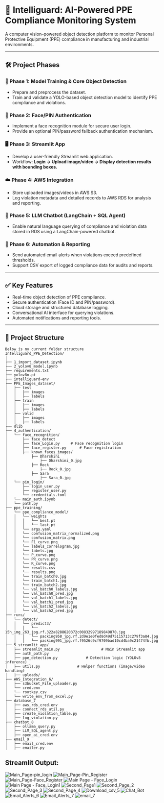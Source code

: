# 🚀 Intelliguard: AI-Powered PPE Compliance Monitoring System

A computer vision–powered object detection platform to monitor Personal Protective Equipment (PPE) compliance in manufacturing and industrial environments.

---

## 🛠️ Project Phases

### 🔬 Phase 1: Model Training & Core Object Detection
- Prepare and preprocess the dataset.
- Train and validate a YOLO-based object detection model to identify PPE compliance and violations.

### 🔐 Phase 2: Face/PIN Authentication
- Implement a face recognition module for secure user login.
- Provide an optional PIN/password fallback authentication mechanism.

### 🖥️ Phase 3: Streamlit App
- Develop a user-friendly Streamlit web application.
- Workflow: **Login → Upload image/video → Display detection results with bounding boxes.**

### ☁️ Phase 4: AWS Integration
- Store uploaded images/videos in AWS S3.
- Log violation metadata and detailed records to AWS RDS for analysis and reporting.

### 🤖 Phase 5: LLM Chatbot (LangChain + SQL Agent)
- Enable natural language querying of compliance and violation data stored in RDS using a LangChain-powered chatbot.

### 📧 Phase 6: Automation & Reporting
- Send automated email alerts when violations exceed predefined thresholds.
- Support CSV export of logged compliance data for audits and reports.

---

## ✅ Key Features
- Real-time object detection of PPE compliance.
- Secure authentication (Face ID and PIN/password).
- Cloud storage and structured database logging.
- Conversational AI interface for querying violations.
- Automated notifications and reporting tools.

---

## 📂 Project Structure
    Below is my current folder structure
    Intelliguard_PPE_Detection/
    │
    ├── 1_import_dataset.ipynb
    ├── 2_yolov8_model.ipynb
    ├── requirements.txt
    ├── yolov8n.pt
    ├── intelliguard-env
    ├── PPE_Images_dataset/
    │   ├── test
    │   │   ├── images
    │   │   ├── labels
    │   ├── train
    │   │   ├── images
    │   │   ├── labels
    │   ├── valid
    │   │   ├── images
    │   │   ├── labels
    ├── dlib
    ├── 4_authentication/
    │   └── face_recognition/
    │       ├── face_detect
    │       ├── face_Login.py     # Face recognition login
    │       ├── face_register.py      # Face registration
    │       ├── known_faces_images/
    │           ├── Dharshini
    │               ├── Dharshini_0.jpg
    │           ├── Rock
    │               ├── Rock_0.jpg
    │           ├── Sara
    │               ├── Sara_0.jpg
    │   └── pin_login/
    │       ├── login_user.py
    │       ├── register_user.py
    │       └── credentials.toml
    │   └── main_auth.ipynb
    │   └── path.py
    ├── ppe_training/
    │   └── ppe_compliance_model/
    │   │   └── weights
    │   │   │   └── best.pt
    │   │   │   └── last.pt
    │   │   └── args.yaml
    │   │   └── confusion_matrix_normalized.png
    │   │   └── confusion_matrix.png
    │   │   └── F1_curve.png
    │   │   └── labels_correlogram.jpg
    │   │   └── labels.jpg
    │   │   └── P_curve.png
    │   │   └── PR_curve.png
    │   │   └── R_curve.png
    │   │   └── results.csv
    │   │   └── results.png
    │   │   └── train_batch0.jpg
    │   │   └── train_batch1.jpg
    │   │   └── train_batch2.jpg
    │   │   └── val_batch0_labels.jpg
    │   │   └── val_batch0_pred.jpg
    │   │   └── val_batch1_labels.jpg
    │   │   └── val_batch1_pred.jpg
    │   │   └── val_batch2_labels.jpg
    │   │   └── val_batch2_pred.jpg
    ├── runs/
    │   └── detect/
    │   │   └── predict3/
    │   │   │   └── 15h_img_263_jpg.rf.322a8288620372c00832997189849870.jpg
    │   │   │   └── packing958_jpg.rf.2d9e1e0fed8d49d75115713c279f3a84.jpg
    │   │   │   └── packing991_jpg.rf.f9526c9cf9709bad10cd4ba9c21474fb.jpg
    ├── 5_streamlit_app/
    │   ├── streamlit_main.py                   # Main Streamlit app
    │   ├── auth_path.py         
    │   ├── ppe_detection.py             # Detection logic (YOLOv8 inference)
    │   ├── utils.py                 # Helper functions (image/video handling)
    │   ├── uploads/
    ├── AWS_Integration_6/
    │   ├── s3bucket_File_uploader.py
    │   └── cred.env
    │   └── rootkey.csv
    │   └── write_env_from_excel.py
    ├── database_7
    │   ├── aws_rds_cred.env
    │   ├── connect_rds_util.py
    │   ├── create_violation_table.py
    │   ├── log_violation.py
    ├── chatbot_8
    │   ├── ollama_query.py
    │   ├── LLM_SQL_agent.py
    │   ├── open_ai_cred.env
    ├── email_9
    │   ├── email_cred.env
    │   ├── emailer.py




## Streamlit Output:
![Main_Page-pin_login](https://github.com/user-attachments/assets/5564eaea-cf6d-410f-bc53-92fd96ad4a58)
![Main_Page-Pin_Register](https://github.com/user-attachments/assets/1b9beff6-596f-4c77-8b4e-c09610148427)
![Main_Page-Face_Register](https://github.com/user-attachments/assets/86a0c715-32ea-4587-9a82-1a47590695a5)
![Main Page - Face_Login](https://github.com/user-attachments/assets/99887912-69c0-4bc5-a051-0f7153293c1d)
![Main Page - Face_Login1](https://github.com/user-attachments/assets/56eaa271-1cba-4208-928e-e8eda0fab0c1)
![Second_Page1](https://github.com/user-attachments/assets/97049077-3dbf-401c-8317-f159948d1476)
![Second_Page_2](https://github.com/user-attachments/assets/4a439527-fe31-42ea-afba-84eeb0ad73b2)
![Second_Page_3](https://github.com/user-attachments/assets/320a6201-7494-47fb-9af4-3331d90d601c)
![Second_Page_4](https://github.com/user-attachments/assets/1bc7fa8d-a801-4e52-98c7-06a3993b947c)
![Download_csv_5](https://github.com/user-attachments/assets/f986f880-0e3c-4afd-bf8c-b36f013801a3)
![Chat_Bot](https://github.com/user-attachments/assets/36ede75a-9dae-4105-b3a9-fae4d0e40c8c)
![Email_Alerts_6](https://github.com/user-attachments/assets/2c8537b4-d6b2-4d5a-8aa8-f7f4a1c84d61)
![Email_Alerts_7](https://github.com/user-attachments/assets/3ee1be83-215d-40af-9f36-344b7f6756f8)
![email_7](https://github.com/user-attachments/assets/8f1f02af-d423-498c-bbbd-aa3bd543d688)












